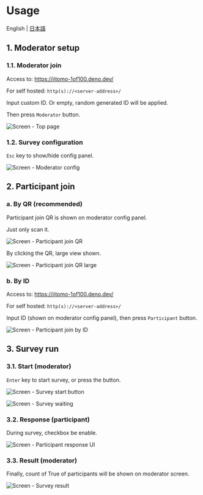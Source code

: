 # Usage

English | [日本語](./ja.html)

## 1. Moderator setup

### 1.1. Moderator join

Access to: <https://iitomo-1of100.deno.dev/>

For self hosted: `http(s)://<server-address>/`

Input custom ID. Or empty, random generated ID will be applied.

Then press `Moderator` button.

![Screen - Top page](./images-en/1-moderator-join.webp)

### 1.2. Survey configuration

`Esc` key to show/hide config panel.

![Screen - Moderator config](./images-en/2-moderator-config.webp)

## 2. Participant join

### a. By QR (recommended)

Participant join QR is shown on moderator config panel.

Just only scan it.

![Screen - Participant join QR](./images-en/3-participant-join-qr.webp)

By clicking the QR, large view shown.

![Screen - Participant join QR large](./images-en/3-participant-join-qr-large.webp)

### b. By ID

Access to: <https://iitomo-1of100.deno.dev/>

For self hosted: `http(s)://<server-address>/`

Input ID (shown on moderator config panel), then press `Participant` button.

![Screen - Participant join by ID](./images-en/3-participant-join-id.webp)

## 3. Survey run

### 3.1. Start (moderator)

`Enter` key to start survey, or press the button.

![Screen - Survey start button](./images-en/4-survey-start.webp)

![Screen - Survey waiting](./images-en/4-survey-waiting.gif)

### 3.2. Response (participant)

During survey, checkbox be enable.

![Screen - Participant response UI](./images-en/4-survey-participant.webp)

### 3.3. Result (moderator)

Finally, count of True of participants will be shown on moderator screen.

![Screen - Survey result](./images-en/4-survey-result.webp)
